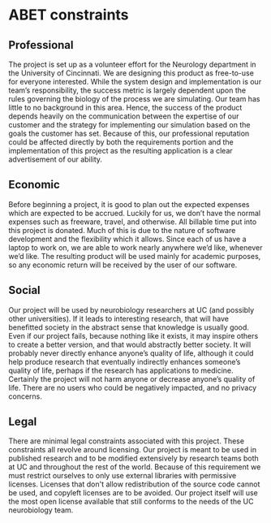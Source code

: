 
# ABET constraints

## Professional

The project is set up as a volunteer effort for the Neurology department in the University of Cincinnati. We are designing this product as free-to-use for everyone interested. While the system design and implementation is our team’s responsibility, the success metric is largely dependent upon the rules governing the biology of the process we are simulating. Our team has little to no background in this area. Hence, the success of the product depends heavily on the communication between the expertise of our customer and the strategy for implementing our simulation based on the goals the customer has set. Because of this, our professional reputation could be affected directly by both the requirements portion and the implementation of this project as the resulting application is a clear advertisement of our ability.

## Economic


Before beginning a project, it is good to plan out the expected expenses which are expected to be accrued.  Luckily for us, we don’t have the normal expenses such as freeware, travel, and otherwise.  All billable time put into this project is donated.  Much of this is due to the nature of software development and the flexibility which it allows.  Since each of us have a laptop to work on, we are able to work nearly anywhere we’d like, whenever we’d like.  The resulting product will be used mainly for academic purposes, so any economic return will be received by the user of our software.

## Social


Our project will be used by neurobiology researchers at UC (and possibly other universities). If it leads to interesting research, that will have benefitted society in the abstract sense that knowledge is usually good. Even if our project fails, because nothing like it exists, it may inspire others to create a better version, and that would abstractly better society. It will probably never directly enhance anyone’s quality of life, although it could help produce research that eventually indirectly enhances someone’s quality of life, perhaps if the research has applications to medicine. Certainly the project will not harm anyone or decrease anyone’s quality of life. There are no users who could be negatively impacted, and no privacy concerns.


## Legal


There are minimal legal constraints associated with this project. These constraints all revolve around licensing. Our project is meant to be used in published research and to be modified extensively by research teams both at UC and throughout the rest of the world. Because of this requirement we must restrict ourselves to only use external libraries with permissive licenses. Licenses that don't allow redistribution of the source code cannot be used, and copyleft licenses are to be avoided. Our project itself will use the most open license available that still conforms to the needs of the UC neurobiology team.
